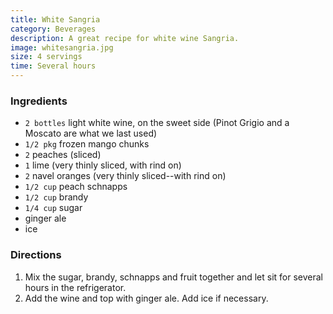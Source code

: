 ```yaml
---
title: White Sangria
category: Beverages
description: A great recipe for white wine Sangria.
image: whitesangria.jpg
size: 4 servings
time: Several hours
---
```


### Ingredients

* `2 bottles` light white wine, on the sweet side (Pinot Grigio and a Moscato are what we last used)
* `1/2 pkg` frozen mango chunks
* `2` peaches (sliced)
* `1` lime (very thinly sliced, with rind on)
* `2` navel oranges (very thinly sliced--with rind on)
* `1/2 cup` peach schnapps
* `1/2 cup` brandy
* `1/4 cup` sugar
* ginger ale
* ice

### Directions

1. Mix the sugar, brandy, schnapps and fruit together and let sit for several hours in the refrigerator.
2. Add the wine and top with ginger ale. Add ice if necessary.